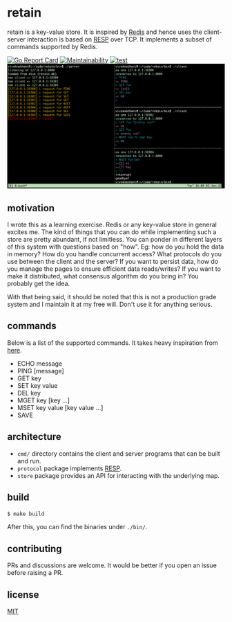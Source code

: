 # retain

retain is a key-value store. It is inspired by [Redis](https://redis.io/) and hence uses the client-server interaction is based on [RESP](https://redis.io/topics/protocol) over TCP. It implements a subset of commands supported by Redis.  

[![Go Report Card](https://goreportcard.com/badge/github.com/viveknathani/retain)](https://goreportcard.com/report/github.com/viveknathani/retain) [![Maintainability](https://api.codeclimate.com/v1/badges/3a88100c22a2b6e20df9/maintainability)](https://codeclimate.com/github/viveknathani/retain/maintainability) [![test](https://github.com/viveknathani/retain/actions/workflows/test.yaml/badge.svg)](https://github.com/viveknathani/retain/actions/workflows/test.yaml)
<img src='./screenshot.PNG'> 

## motivation

I wrote this as a learning exercise. Redis or any key-value store in general excites me. The kind of things that you can do while implementing such a store are pretty abundant, if not limitless. You can ponder in different layers of this system with questions based on "how". Eg: how do you hold the data in memory? How do you handle concurrent access? What protocols do you use between the client and the server? If you want to persist data, how do you manage the pages to ensure efficient data reads/writes? If you want to make it distributed, what consensus algorithm do you bring in? You probably get the idea. 
  
With that being said, it should be noted that this is not a production grade system and I maintain it at my free will. Don't use it for anything serious. 
  
## commands

Below is a list of the supported commands. It takes heavy inspiration from [here](https://redis.io/commands/).
- ECHO message
- PING [message]
- GET key
- SET key value
- DEL key
- MGET key [key ...]
- MSET key value [key value ...] 
- SAVE

## architecture

- `cmd/` directory contains the client and server programs that can be built and run.
- `protocol` package implements [RESP](https://redis.io/topics/protocol).
- `store` package provides an API for interacting with the underlying map.

## build

```
$ make build
```

After this, you can find the binaries under `./bin/`. 

## contributing

PRs and discussions are welcome. It would be better if you open an issue before raising a PR. 

## license

[MIT](./LICENSE) 
